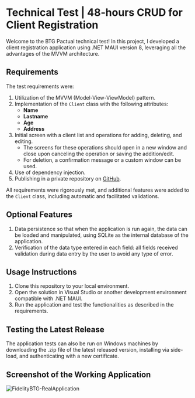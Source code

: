 # Technical Test | 48-hours CRUD for Client Registration

Welcome to the BTG Pactual technical test! In this project, I developed a client registration application using .NET MAUI version 8, leveraging all the advantages of the MVVM architecture.

## Requirements

The test requirements were:

1. Utilization of the MVVM (Model-View-ViewModel) pattern.
2. Implementation of the `Client` class with the following attributes:
   - **Name**
   - **Lastname**
   - **Age**
   - **Address**
3. Initial screen with a client list and operations for adding, deleting, and editing.
   - The screens for these operations should open in a new window and close upon canceling the operation or saving the addition/edit.
   - For deletion, a confirmation message or a custom window can be used.
4. Use of dependency injection.
5. Publishing in a private repository on [GitHub](https://github.com).

All requirements were rigorously met, and additional features were added to the `Client` class, including automatic and facilitated validations.

## Optional Features

1. Data persistence so that when the application is run again, the data can be loaded and manipulated, using SQLite as the internal database of the application.
2. Verification of the data type entered in each field: all fields received validation during data entry by the user to avoid any type of error.

## Usage Instructions

1. Clone this repository to your local environment.
2. Open the solution in Visual Studio or another development environment compatible with .NET MAUI.
3. Run the application and test the functionalities as described in the requirements.

## Testing the Latest Release

The application tests can also be run on Windows machines by downloading the .zip file of the latest released version, installing via side-load, and authenticating with a new certificate.

## Screenshot of the Working Application

![FidelityBTG-RealApplication](https://github.com/LuccaGiffoni/FidelityBTG/assets/81778943/70749ba1-5e43-46c7-8458-3afe32b1de10)
